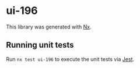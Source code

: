 # ui-196

This library was generated with [Nx](https://nx.dev).

## Running unit tests

Run `nx test ui-196` to execute the unit tests via [Jest](https://jestjs.io).
